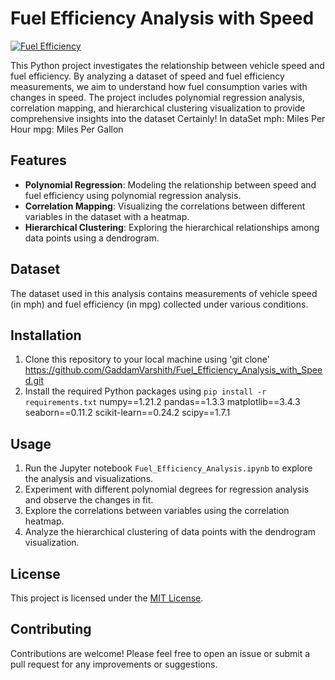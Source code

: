 # Fuel Efficiency Analysis with Speed

[![Fuel Efficiency](https://img.shields.io/badge/Fuel%20Efficiency-Analysis%20Project-brightgreen)](https://github.com/GaddamVarshith/Fuel_Efficiency_Analysis_with_Speed.git)

This Python project investigates the relationship between vehicle speed and fuel efficiency. By analyzing a dataset of speed and fuel efficiency measurements, we aim to understand how fuel consumption varies with changes in speed. The project includes polynomial regression analysis, correlation mapping, and hierarchical clustering visualization to provide comprehensive insights into the dataset
Certainly! In dataSet
mph: Miles Per Hour
mpg: Miles Per Gallon

## Features

- **Polynomial Regression**: Modeling the relationship between speed and fuel efficiency using polynomial regression analysis.
- **Correlation Mapping**: Visualizing the correlations between different variables in the dataset with a heatmap.
- **Hierarchical Clustering**: Exploring the hierarchical relationships among data points using a dendrogram.

## Dataset

The dataset used in this analysis contains measurements of vehicle speed (in mph) and fuel efficiency (in mpg) collected under various conditions.

## Installation

1. Clone this repository to your local machine using 'git clone' https://github.com/GaddamVarshith/Fuel_Efficiency_Analysis_with_Speed.git
2. Install the required Python packages using `pip install -r requirements.txt`
numpy==1.21.2
pandas==1.3.3
matplotlib==3.4.3
seaborn==0.11.2
scikit-learn==0.24.2
scipy==1.7.1


## Usage

1. Run the Jupyter notebook `Fuel_Efficiency_Analysis.ipynb` to explore the analysis and visualizations.
2. Experiment with different polynomial degrees for regression analysis and observe the changes in fit.
3. Explore the correlations between variables using the correlation heatmap.
4. Analyze the hierarchical clustering of data points with the dendrogram visualization.

## License

This project is licensed under the [MIT License](LICENSE).

## Contributing

Contributions are welcome! Please feel free to open an issue or submit a pull request for any improvements or suggestions.
